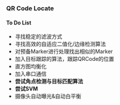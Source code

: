 ### QR Code Locate

#### To Do List

* 寻找稳定的滤波方式
* 寻找高效的自适应二值化/边缘检测算法
* 对预备Marker进行处理找出相似的Marker
* 加入目标跟踪的算法，跟踪QRCode的位置
* 直方图均衡化
* 加入串口通信
* **尝试角点检测与目标匹配算法**
* **尝试SVM**
* 摄像头自动曝光&自动白平衡


